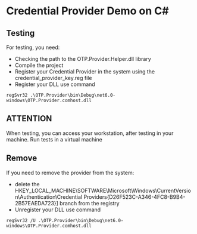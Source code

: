 # Credential Provider Demo on C#

## Testing

For testing, you need:
- Checking the path to the OTP.Provider.Helper.dll library
- Compile the project
- Register your Credential Provider in the system using the credential_provider_key.reg file
- Register your DLL use command 
```
regSvr32 .\OTP.Provider\bin\Debug\net6.0-windows\OTP.Provider.comhost.dll
```

## ATTENTION 
When testing, you can access your workstation, after testing in your machine.
Run tests in a virtual machine

## Remove
If you need to remove the provider from the system: 
- delete the HKEY_LOCAL_MACHINE\SOFTWARE\Microsoft\Windows\CurrentVersion\Authentication\Credential Providers\{D26F523C-A346-4FC8-B9B4-2B57EAEDA723}] branch from the registry
- Unregister your DLL use command 
```
regSvr32 /U .\OTP.Provider\bin\Debug\net6.0-windows\OTP.Provider.comhost.dll
```
